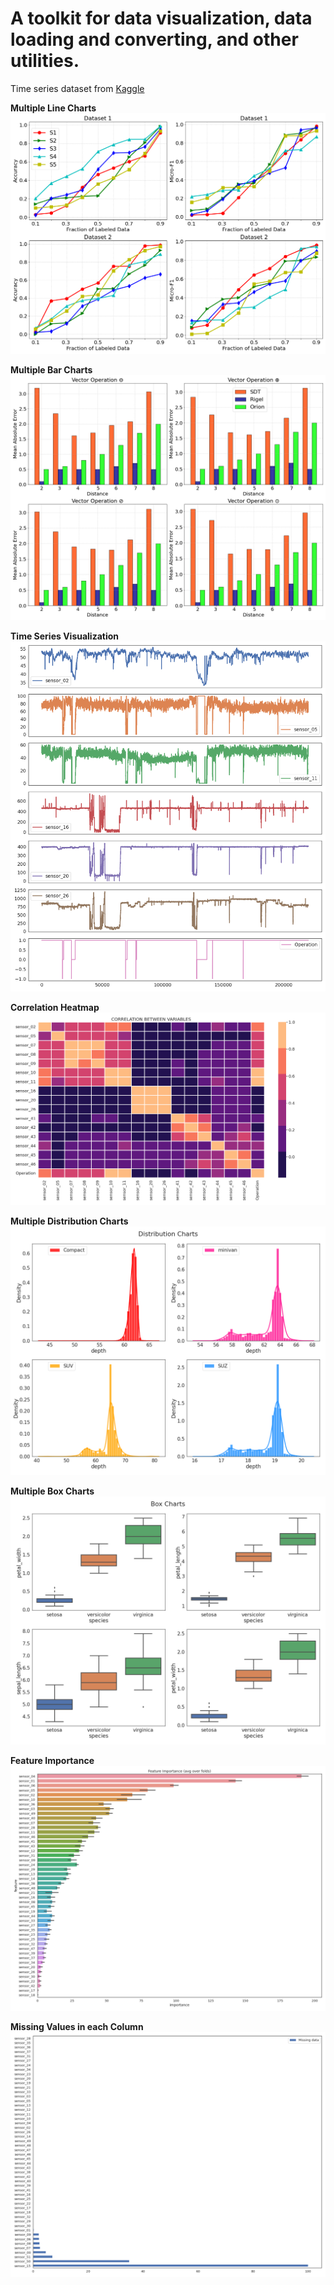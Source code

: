 # A toolkit for data visualization, data loading and converting, and other utilities. 

Time series dataset from [Kaggle](https://www.kaggle.com/datasets/nphantawee/pump-sensor-data) 


**Multiple Line Charts**
![plot](./charts/line_chart3.png)

**Multiple Bar Charts**
![plot](./charts/bar_chart.png)


**Time Series Visualization**
![plot](./charts/0.png)


**Correlation Heatmap**
![plot](./charts/corr5.png)

**Multiple Distribution Charts**
![plot](./charts/dist_chart.png)

**Multiple Box Charts**
![plot](./charts/boxchart.png)



**Feature Importance**
![plot](./charts/imp.png)

**Missing Values in each Column**
![plot](./charts/miss.png)

